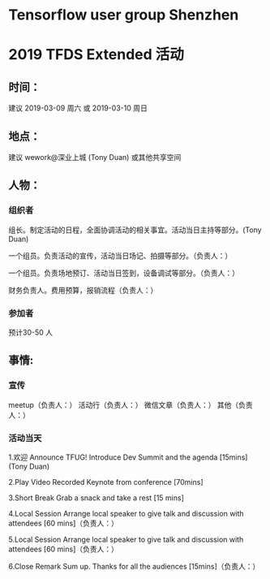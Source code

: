 # Tensorflow user group Shenzhen

# 2019 TFDS Extended 活动

## 时间：
建议 2019-03-09 周六  或  2019-03-10 周日


## 地点：
建议 wework@深业上城 (Tony Duan)
或其他共享空间


## 人物：

### 组织者

组长。制定活动的日程，全面协调活动的相关事宜。活动当日主持等部分。(Tony Duan)

一个组员。负责活动的宣传，活动当日场记、拍摄等部分。（负责人：）

一个组员。负责场地预订、活动当日签到，设备调试等部分。（负责人：）

财务负责人。费用预算，报销流程（负责人：）


### 参加者
预计30-50 人 

## 事情:

### 宣传
meetup（负责人：）
活动行（负责人：）
微信文章（负责人：）
其他（负责人：）


### 活动当天
1.欢迎 Announce TFUG! Introduce Dev Summit and the agenda [15mins] (Tony Duan)

2.Play Video Recorded  Keynote from conference [70mins]

3.Short Break Grab a snack and take a rest [15 mins]

4.Local Session Arrange local speaker to give talk and discussion with attendees [60 mins]（负责人：）

5.Local Session Arrange local speaker to give talk and discussion with attendees [60 mins]（负责人：）

6.Close Remark Sum up. Thanks for all the audiences [15mins]（负责人：）

 







